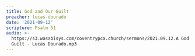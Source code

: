 ```yaml
---
title: God and Our Guilt
preacher: lucas-dourado
date: '2021-09-12'
scripture: Psalm 51
audio: >-
  https://s3.wasabisys.com/coventrypca.church/sermons/2021.09.12.A God and Our
  Guilt - Lucas Dourado.mp3
---
```

